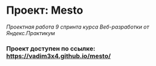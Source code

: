 # **Проект: Mesto**
*Проектная работа 9 спринта курса Веб-разработки от Яндекс.Практикум*

### **Проект доступен по ссылке:** **https://vadim3x4.github.io/mesto/**



